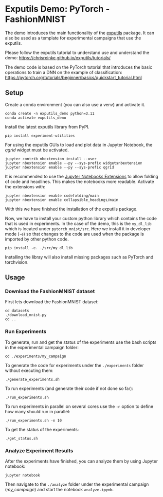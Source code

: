 # Exputils Demo: PyTorch - FashionMNIST 

The demo introduces the main functionality of the [exputils](https://github.com/ChrisReinke/exputils) package.
It can also be used as a template for experimental campaigns that use the exputils.

Please follow the exputils tutorial to understand use and understand the demo: https://chrisreinke.github.io/exputils/tutorials/

The demo code is based on the PyTorch tutorial that introduces the basic operations to train a DNN on the example of 
classification: https://pytorch.org/tutorials/beginner/basics/quickstart_tutorial.html

## Setup

Create a conda environment (you can also use a venv) and activate it.

    conda create -n exputils_demo python=3.11
    conda activate exputils_demo

Install the latest exputils library from PyPI.

    pip install experiment-utilities

For using the exputils GUIs to load and plot data in Jupyter Notebook, the *qgrid* widget must be activated.

    jupyter contrib nbextension install --user
    jupyter nbextension enable --py --sys-prefix widgetsnbextension
    jupyter nbextension enable --py --sys-prefix qgrid

It is recommended to use the [Jupyter Notebooks Extensions](https://github.com/ipython-contrib/jupyter_contrib_nbextensions) to allow folding of code and headlines.
This makes the notebooks more readable.
Activate the extensions with:

    jupyter nbextension enable codefolding/main
    jupyter nbextension enable collapsible_headings/main

With this we have finished the installation of the exputils package.

Now, we have to install your custom python library which contains the code that is used in experiments.
In the case of the demo, this is the `my_dl_lib` which is located under `pytorch_mnist/src`.
Here we install it in developer mode (`-e`) so that changes to the code are used when the package is imported by other python code.

    pip install -e. ./src/my_dl_lib

Installing the libray will also install missing packages such as PyTorch and torchvision. 

## Usage

### Download the FashionMNIST dataset

First lets download the FashionMNIST dataset:

    cd datasets
    ./download_mnist.py
    cd ..

### Run Experiments

To generate, run and get the status of the experiments use the bash scripts in the experimental campaign folder:

    cd ./experiments/my_campaign

To generate the code for experiments under the `./experiments` folder without executing them:

    ./generate_experiments.sh 

To run experiments (and generate their code if not done so far):

    ./run_experiments.sh

To run experiments in parallel on several cores use the `-n` option to define how many should run in parallel:
 
    ./run_experiments.sh -n 10

To get the status of the experiments:

    ./get_status.sh

### Analyze Experiment Results

After the experiments have finished, you can analyze them by using Jupyter notebook:

    jupyter notebook

Then navigate to the `./analyze` folder under the experimental campaign (_my_campaign_) and start the notebook `analyze.ipynb`.



